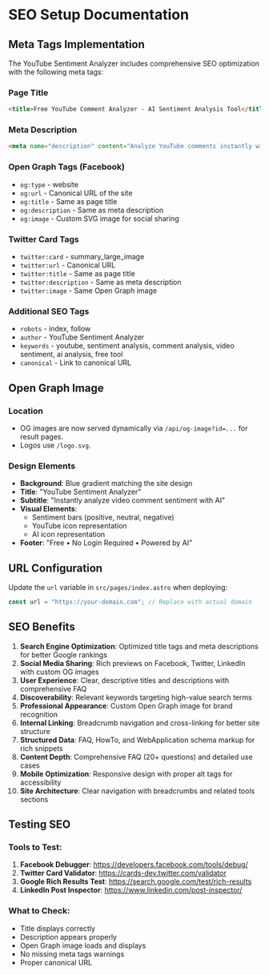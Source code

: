 # SEO Setup Documentation

## Meta Tags Implementation

The YouTube Sentiment Analyzer includes comprehensive SEO optimization with the following meta tags:

### Page Title
```html
<title>Free YouTube Comment Analyzer - AI Sentiment Analysis Tool</title>
```

### Meta Description
```html
<meta name="description" content="Analyze YouTube comments instantly with AI. Get sentiment insights, viewer reactions, and engagement metrics for any video. Free, no signup required.">
```

### Open Graph Tags (Facebook)
- `og:type` - website
- `og:url` - Canonical URL of the site
- `og:title` - Same as page title
- `og:description` - Same as meta description
- `og:image` - Custom SVG image for social sharing

### Twitter Card Tags
- `twitter:card` - summary_large_image
- `twitter:url` - Canonical URL
- `twitter:title` - Same as page title
- `twitter:description` - Same as meta description
- `twitter:image` - Same Open Graph image

### Additional SEO Tags
- `robots` - index, follow
- `author` - YouTube Sentiment Analyzer
- `keywords` - youtube, sentiment analysis, comment analysis, video sentiment, ai analysis, free tool
- `canonical` - Link to canonical URL

## Open Graph Image

### Location
- OG images are now served dynamically via `/api/og-image?id=...` for result pages.
- Logos use `/logo.svg`.

### Design Elements
- **Background**: Blue gradient matching the site design
- **Title**: "YouTube Sentiment Analyzer"
- **Subtitle**: "Instantly analyze video comment sentiment with AI"
- **Visual Elements**:
  - Sentiment bars (positive, neutral, negative)
  - YouTube icon representation
  - AI icon representation
- **Footer**: "Free • No Login Required • Powered by AI"

## URL Configuration

Update the `url` variable in `src/pages/index.astro` when deploying:

```javascript
const url = "https://your-domain.com"; // Replace with actual domain
```

## SEO Benefits

1. **Search Engine Optimization**: Optimized title tags and meta descriptions for better Google rankings
2. **Social Media Sharing**: Rich previews on Facebook, Twitter, LinkedIn with custom OG images
3. **User Experience**: Clear, descriptive titles and descriptions with comprehensive FAQ
4. **Discoverability**: Relevant keywords targeting high-value search terms
5. **Professional Appearance**: Custom Open Graph image for brand recognition
6. **Internal Linking**: Breadcrumb navigation and cross-linking for better site structure
7. **Structured Data**: FAQ, HowTo, and WebApplication schema markup for rich snippets
8. **Content Depth**: Comprehensive FAQ (20+ questions) and detailed use cases
9. **Mobile Optimization**: Responsive design with proper alt tags for accessibility
10. **Site Architecture**: Clear navigation with breadcrumbs and related tools sections

## Testing SEO

### Tools to Test:
1. **Facebook Debugger**: https://developers.facebook.com/tools/debug/
2. **Twitter Card Validator**: https://cards-dev.twitter.com/validator
3. **Google Rich Results Test**: https://search.google.com/test/rich-results
4. **LinkedIn Post Inspector**: https://www.linkedin.com/post-inspector/

### What to Check:
- Title displays correctly
- Description appears properly
- Open Graph image loads and displays
- No missing meta tags warnings
- Proper canonical URL 